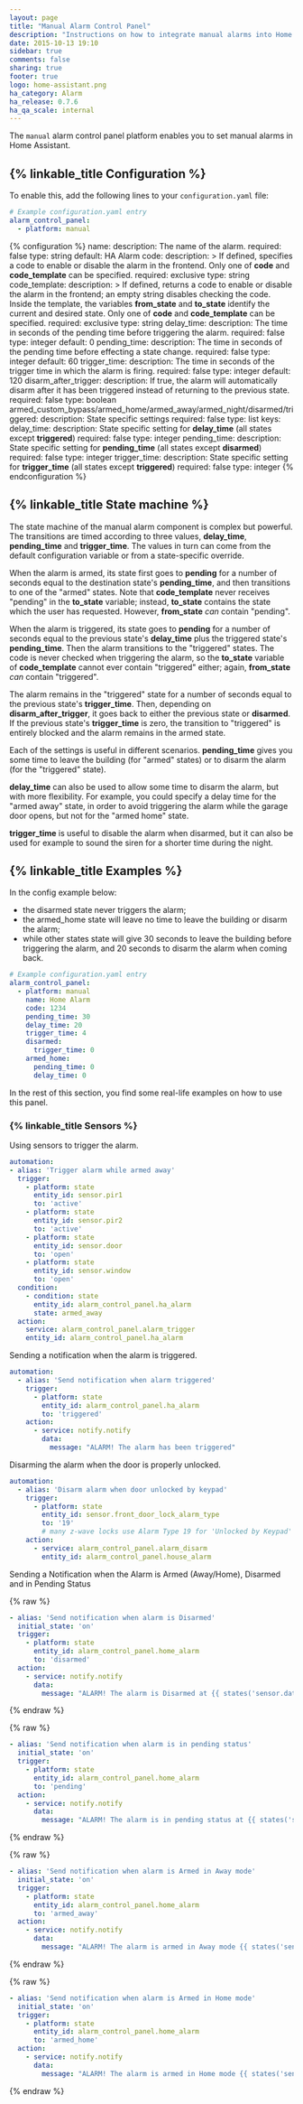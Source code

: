 ```yaml
---
layout: page
title: "Manual Alarm Control Panel"
description: "Instructions on how to integrate manual alarms into Home Assistant."
date: 2015-10-13 19:10
sidebar: true
comments: false
sharing: true
footer: true
logo: home-assistant.png
ha_category: Alarm
ha_release: 0.7.6
ha_qa_scale: internal
---
```


The `manual` alarm control panel platform enables you to set manual alarms in Home Assistant.

## {% linkable_title Configuration %}

To enable this, add the following lines to your `configuration.yaml` file:

```yaml
# Example configuration.yaml entry
alarm_control_panel:
  - platform: manual
```

{% configuration %}
name:
  description: The name of the alarm.
  required: false
  type: string
  default: HA Alarm
code:
  description: >
    If defined, specifies a code to enable or disable the alarm in the frontend.
    Only one of **code** and **code_template** can be specified.
  required: exclusive
  type: string
code_template:
  description: >
    If defined, returns a code to enable or disable the alarm in the frontend; an empty string disables checking the code.
    Inside the template, the variables **from_state** and **to_state** identify the current and desired state.
    Only one of **code** and **code_template** can be specified.
  required: exclusive
  type: string
delay_time:
  description: The time in seconds of the pending time before triggering the alarm.
  required: false
  type: integer
  default: 0
pending_time:
  description: The time in seconds of the pending time before effecting a state change.
  required: false
  type: integer
  default: 60
trigger_time:
  description: The time in seconds of the trigger time in which the alarm is firing.
  required: false
  type: integer
  default: 120
disarm_after_trigger:
  description: If true, the alarm will automatically disarm after it has been triggered instead of returning to the previous state.
  required: false
  type: boolean
armed_custom_bypass/armed_home/armed_away/armed_night/disarmed/triggered:
  description: State specific settings
  required: false
  type: list
  keys:
    delay_time:
      description: State specific setting for **delay_time** (all states except **triggered**)
      required: false
      type: integer
    pending_time:
      description: State specific setting for **pending_time** (all states except **disarmed**)
      required: false
      type: integer
    trigger_time:
      description: State specific setting for **trigger_time** (all states except **triggered**)
      required: false
      type: integer
{% endconfiguration %}

## {% linkable_title State machine %}

The state machine of the manual alarm component is complex but powerful.  The
transitions are timed according to three values, **delay_time**, **pending_time**
and **trigger_time**.  The values in turn can come from the default configuration
variable or from a state-specific override.

When the alarm is armed, its state first goes to **pending** for a number
of seconds equal to the destination state's **pending_time**, and then
transitions to one of the "armed" states.  Note that **code_template**
never receives "pending" in the **to_state** variable; instead,
**to_state** contains the state which the user has requested.  However,
**from_state** *can* contain "pending".

When the alarm is triggered, its state goes to **pending** for a number of
seconds equal to the previous state's **delay_time** plus the triggered
state's **pending_time**.  Then the alarm transitions to the "triggered"
states.  The code is never checked when triggering the alarm, so the
**to_state** variable of **code_template** cannot ever contain "triggered"
either; again, **from_state** *can* contain "triggered".

The alarm remains in the "triggered" state for a number of seconds equal to the
previous state's **trigger_time**.  Then, depending on **disarm_after_trigger**,
it goes back to either the previous state or **disarmed**.  If the previous
state's **trigger_time** is zero, the transition to "triggered" is entirely
blocked and the alarm remains in the armed state.

Each of the settings is useful in different scenarios.  **pending_time** gives
you some time to leave the building (for "armed" states) or to disarm the alarm
(for the "triggered" state).

**delay_time** can also be used to allow some time to disarm the alarm, but with
more flexibility.  For example, you could specify a delay time for the
"armed away" state, in order to avoid triggering the alarm while the
garage door opens, but not for the "armed home" state.

**trigger_time** is useful to disable the alarm when disarmed, but it can also
be used for example to sound the siren for a shorter time during the night.

## {% linkable_title Examples %}

In the config example below:

- the disarmed state never triggers the alarm;
- the armed_home state will leave no time to leave the building or disarm the alarm;
- while other states state will give 30 seconds to leave the building before triggering the alarm, and 20 seconds to disarm the alarm when coming back.

```yaml
# Example configuration.yaml entry
alarm_control_panel:
  - platform: manual
    name: Home Alarm
    code: 1234
    pending_time: 30
    delay_time: 20
    trigger_time: 4
    disarmed:
      trigger_time: 0
    armed_home:
      pending_time: 0
      delay_time: 0
```

In the rest of this section, you find some real-life examples on how to use this panel.

### {% linkable_title Sensors %}

Using sensors to trigger the alarm.

```yaml
automation:
- alias: 'Trigger alarm while armed away'
  trigger:
    - platform: state
      entity_id: sensor.pir1
      to: 'active'
    - platform: state
      entity_id: sensor.pir2
      to: 'active'
    - platform: state
      entity_id: sensor.door
      to: 'open'
    - platform: state
      entity_id: sensor.window
      to: 'open'
  condition:
    - condition: state
      entity_id: alarm_control_panel.ha_alarm
      state: armed_away
  action:
    service: alarm_control_panel.alarm_trigger
    entity_id: alarm_control_panel.ha_alarm
```

Sending a notification when the alarm is triggered.

```yaml
automation:
  - alias: 'Send notification when alarm triggered'
    trigger:
      - platform: state
        entity_id: alarm_control_panel.ha_alarm
        to: 'triggered'
    action:
      - service: notify.notify
        data:
          message: "ALARM! The alarm has been triggered"
```

Disarming the alarm when the door is properly unlocked.

```yaml
automation:
  - alias: 'Disarm alarm when door unlocked by keypad'
    trigger:
      - platform: state
        entity_id: sensor.front_door_lock_alarm_type
        to: '19'
        # many z-wave locks use Alarm Type 19 for 'Unlocked by Keypad'
    action:
      - service: alarm_control_panel.alarm_disarm
        entity_id: alarm_control_panel.house_alarm
```

Sending a Notification when the Alarm is Armed (Away/Home), Disarmed and in Pending Status

{% raw %}
```yaml
- alias: 'Send notification when alarm is Disarmed'
  initial_state: 'on'
  trigger:
    - platform: state
      entity_id: alarm_control_panel.home_alarm
      to: 'disarmed'
  action:
    - service: notify.notify
      data:
        message: "ALARM! The alarm is Disarmed at {{ states('sensor.date__time') }}"
```
{% endraw %}

{% raw %}
```yaml
- alias: 'Send notification when alarm is in pending status'
  initial_state: 'on'
  trigger:
    - platform: state
      entity_id: alarm_control_panel.home_alarm
      to: 'pending'
  action:
    - service: notify.notify
      data:
        message: "ALARM! The alarm is in pending status at {{ states('sensor.date__time') }}"
```
{% endraw %}

{% raw %}
```yaml
- alias: 'Send notification when alarm is Armed in Away mode'
  initial_state: 'on'
  trigger:
    - platform: state
      entity_id: alarm_control_panel.home_alarm
      to: 'armed_away'
  action:
    - service: notify.notify
      data:
        message: "ALARM! The alarm is armed in Away mode {{ states('sensor.date__time') }}"
```
{% endraw %}

{% raw %}
```yaml
- alias: 'Send notification when alarm is Armed in Home mode'
  initial_state: 'on'
  trigger:
    - platform: state
      entity_id: alarm_control_panel.home_alarm
      to: 'armed_home'
  action:
    - service: notify.notify
      data:
        message: "ALARM! The alarm is armed in Home mode {{ states('sensor.date__time') }}"
```
{% endraw %}
